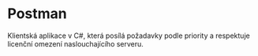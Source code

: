 # Postman
Klientská aplikace v C#, která posílá požadavky podle priority a respektuje licenční omezení naslouchajícího serveru.
